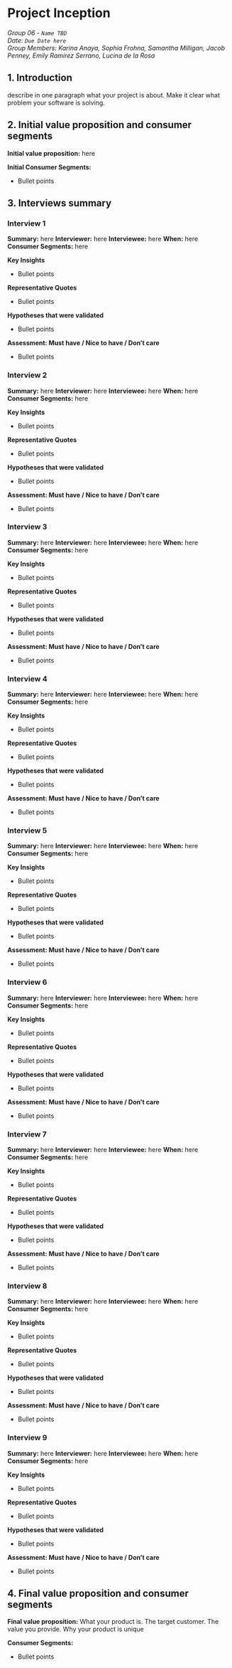 # Project Inception

*Group 06 - `Name TBD`\
Date: `Due Date here`\
Group Members: Karina Anaya, Sophia Frohna, Samantha Milligan, Jacob Penney, Emily Ramirez Serrano, Lucina de la Rosa*

## 1. Introduction
describe in one paragraph what your project is about. Make it clear what problem your software is solving.

## 2. Initial value proposition and consumer segments
**Initial value proposition:** here

**Initial Consumer Segments:**
* Bullet points

## 3. Interviews summary

### Interview 1
**Summary:** here
**Interviewer:** here
**Interviewee:** here
**When:** here
**Consumer Segments:** here

**Key Insights**
* Bullet points

**Representative Quotes**
* Bullet points

**Hypotheses that were validated**
* Bullet points

**Assessment: Must have / Nice to have / Don’t care**
* Bullet points

### Interview 2
**Summary:** here
**Interviewer:** here
**Interviewee:** here
**When:** here
**Consumer Segments:** here

**Key Insights**
* Bullet points

**Representative Quotes**
* Bullet points

**Hypotheses that were validated**
* Bullet points

**Assessment: Must have / Nice to have / Don’t care**
* Bullet points

### Interview 3
**Summary:** here
**Interviewer:** here
**Interviewee:** here
**When:** here
**Consumer Segments:** here

**Key Insights**
* Bullet points

**Representative Quotes**
* Bullet points

**Hypotheses that were validated**
* Bullet points

**Assessment: Must have / Nice to have / Don’t care**
* Bullet points

### Interview 4
**Summary:** here
**Interviewer:** here
**Interviewee:** here
**When:** here
**Consumer Segments:** here

**Key Insights**
* Bullet points

**Representative Quotes**
* Bullet points

**Hypotheses that were validated**
* Bullet points

**Assessment: Must have / Nice to have / Don’t care**
* Bullet points

### Interview 5
**Summary:** here
**Interviewer:** here
**Interviewee:** here
**When:** here
**Consumer Segments:** here

**Key Insights**
* Bullet points

**Representative Quotes**
* Bullet points

**Hypotheses that were validated**
* Bullet points

**Assessment: Must have / Nice to have / Don’t care**
* Bullet points

### Interview 6
**Summary:** here
**Interviewer:** here
**Interviewee:** here
**When:** here
**Consumer Segments:** here

**Key Insights**
* Bullet points

**Representative Quotes**
* Bullet points

**Hypotheses that were validated**
* Bullet points

**Assessment: Must have / Nice to have / Don’t care**
* Bullet points

### Interview 7
**Summary:** here
**Interviewer:** here
**Interviewee:** here
**When:** here
**Consumer Segments:** here

**Key Insights**
* Bullet points

**Representative Quotes**
* Bullet points

**Hypotheses that were validated**
* Bullet points

**Assessment: Must have / Nice to have / Don’t care**
* Bullet points

### Interview 8
**Summary:** here
**Interviewer:** here
**Interviewee:** here
**When:** here
**Consumer Segments:** here

**Key Insights**
* Bullet points

**Representative Quotes**
* Bullet points

**Hypotheses that were validated**
* Bullet points

**Assessment: Must have / Nice to have / Don’t care**
* Bullet points

### Interview 9
**Summary:** here
**Interviewer:** here
**Interviewee:** here
**When:** here
**Consumer Segments:** here

**Key Insights**
* Bullet points

**Representative Quotes**
* Bullet points

**Hypotheses that were validated**
* Bullet points

**Assessment: Must have / Nice to have / Don’t care**
* Bullet points


## 4. Final value proposition and consumer segments
**Final value proposition:** What your product is. The target customer. The value you provide. Why your product is unique

**Consumer Segments:**
* Bullet points
